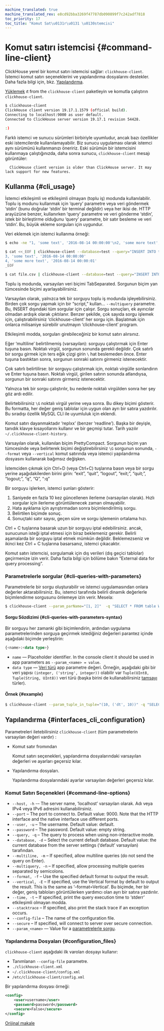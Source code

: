 ```yaml
---
machine_translated: true
machine_translated_rev: e8cd92bba3269f47787db090899f7c242adf7818
toc_priority: 17
toc_title: "Komut Sat\u0131r\u0131 \u0130stemcisi"
---
```


# Komut satırı istemcisi {#command-line-client}

ClickHouse yerel bir komut satırı istemcisi sağlar: `clickhouse-client`. İstemci komut satırı seçeneklerini ve yapılandırma dosyalarını destekler. Daha fazla bilgi için, bkz. [Yapılandırma](#interfaces_cli_configuration).

[Yüklemek](../getting_started/index.md) ıt from the `clickhouse-client` paketleyin ve komutla çalıştırın `clickhouse-client`.

``` bash
$ clickhouse-client
ClickHouse client version 19.17.1.1579 (official build).
Connecting to localhost:9000 as user default.
Connected to ClickHouse server version 19.17.1 revision 54428.

:)
```

Farklı istemci ve sunucu sürümleri birbiriyle uyumludur, ancak bazı özellikler eski istemcilerde kullanılamayabilir. Biz sunucu uygulaması olarak istemci aynı sürümünü kullanmanızı öneririz. Eski sürümün bir istemcisini kullanmaya çalıştığınızda, daha sonra sunucu, `clickhouse-client` mesajı görüntüler:

      ClickHouse client version is older than ClickHouse server. It may lack support for new features.

## Kullanma {#cli_usage}

İstemci etkileşimli ve etkileşimli olmayan (toplu iş) modunda kullanılabilir. Toplu iş modunu kullanmak için ‘query’ parametre veya veri göndermek ‘stdin’ (bunu doğrular ‘stdin’ bir terminal değildir) veya her ikisi de. HTTP arayüzüne benzer, kullanırken ‘query’ parametre ve veri gönderme ‘stdin’, istek bir birleştirme olduğunu ‘query’ parametre, bir satır besleme ve veri ‘stdin’. Bu, büyük ekleme sorguları için uygundur.

Veri eklemek için istemci kullanma örneği:

``` bash
$ echo -ne "1, 'some text', '2016-08-14 00:00:00'\n2, 'some more text', '2016-08-14 00:00:01'" | clickhouse-client --database=test --query="INSERT INTO test FORMAT CSV";

$ cat <<_EOF | clickhouse-client --database=test --query="INSERT INTO test FORMAT CSV";
3, 'some text', '2016-08-14 00:00:00'
4, 'some more text', '2016-08-14 00:00:01'
_EOF

$ cat file.csv | clickhouse-client --database=test --query="INSERT INTO test FORMAT CSV";
```

Toplu iş modunda, varsayılan veri biçimi TabSeparated. Sorgunun biçim yan tümcesinde biçimi ayarlayabilirsiniz.

Varsayılan olarak, yalnızca tek bir sorguyu toplu iş modunda işleyebilirsiniz. Birden çok sorgu yapmak için bir “script,” kullan... `--multiquery` parametre. Bu, INSERT dışındaki tüm sorgular için çalışır. Sorgu sonuçları, ek ayırıcılar olmadan ardışık olarak çıktılanır. Benzer şekilde, çok sayıda sorgu işlemek için, çalıştırabilirsiniz ‘clickhouse-client’ her sorgu için. Başlatmak için onlarca milisaniye sürebilir unutmayın ‘clickhouse-client’ program.

Etkileşimli modda, sorguları girebileceğiniz bir komut satırı alırsınız.

Eğer ‘multiline’ belirtilmemiş (varsayılan): sorguyu çalıştırmak için Enter tuşuna basın. Noktalı virgül, sorgunun sonunda gerekli değildir. Çok satırlı bir sorgu girmek için ters eğik çizgi girin `\` hat beslemeden önce. Enter tuşuna bastıktan sonra, sorgunun sonraki satırını girmeniz istenecektir.

Çok satırlı belirtilirse: bir sorguyu çalıştırmak için, noktalı virgülle sonlandırın ve Enter tuşuna basın. Noktalı virgül, girilen satırın sonunda atlandıysa, sorgunun bir sonraki satırını girmeniz istenecektir.

Yalnızca tek bir sorgu çalıştırılır, bu nedenle noktalı virgülden sonra her şey göz ardı edilir.

Belirtebilirsiniz `\G` noktalı virgül yerine veya sonra. Bu dikey biçimi gösterir. Bu formatta, her değer geniş tablolar için uygun olan ayrı bir satıra yazdırılır. Bu sıradışı özellik MySQL CLI ile uyumluluk için eklendi.

Komut satırı dayanmaktadır ‘replxx’ (benzer ‘readline’). Başka bir deyişle, tanıdık klavye kısayollarını kullanır ve bir geçmişi tutar. Tarih yazılır `~/.clickhouse-client-history`.

Varsayılan olarak, kullanılan biçim PrettyCompact. Sorgunun biçim yan tümcesinde veya belirterek biçimi değiştirebilirsiniz `\G` sorgunun sonunda, `--format` veya `--vertical` komut satırında veya istemci yapılandırma dosyasını kullanarak bağımsız değişken.

İstemciden çıkmak için Ctrl+D (veya Ctrl+C) tuşlarına basın veya bir sorgu yerine aşağıdakilerden birini girin: “exit”, “quit”, “logout”, “exit;”, “quit;”, “logout;”, “q”, “Q”, “:q”

Bir sorguyu işlerken, istemci şunları gösterir:

1.  Saniyede en fazla 10 kez güncellenen ilerleme (varsayılan olarak). Hızlı sorgular için ilerleme görüntülenecek zaman olmayabilir.
2.  Hata ayıklama için ayrıştırmadan sonra biçimlendirilmiş sorgu.
3.  Belirtilen biçimde sonuç.
4.  Sonuçtaki satır sayısı, geçen süre ve sorgu işlemenin ortalama hızı.

Ctrl + C tuşlarına basarak uzun bir sorguyu iptal edebilirsiniz. ancak, sunucunun isteği iptal etmesi için biraz beklemeniz gerekir. Belirli aşamalarda bir sorguyu iptal etmek mümkün değildir. Beklemezseniz ve ikinci kez Ctrl + C tuşlarına basarsanız, istemci çıkacaktır.

Komut satırı istemcisi, sorgulamak için dış verileri (dış geçici tablolar) geçirmenize izin verir. Daha fazla bilgi için bölüme bakın “External data for query processing”.

### Parametrelerle sorgular {#cli-queries-with-parameters}

Parametrelerle bir sorgu oluşturabilir ve istemci uygulamasından onlara değerler aktarabilirsiniz. Bu, istemci tarafında belirli dinamik değerlerle biçimlendirme sorgusunu önlemeye izin verir. Mesela:

``` bash
$ clickhouse-client --param_parName="[1, 2]"  -q "SELECT * FROM table WHERE a = {parName:Array(UInt16)}"
```

#### Sorgu Sözdizimi {#cli-queries-with-parameters-syntax}

Bir sorguyu her zamanki gibi biçimlendirin, ardından uygulama parametrelerinden sorguya geçirmek istediğiniz değerleri parantez içinde aşağıdaki biçimde yerleştirin:

``` sql
{<name>:<data type>}
```

-   `name` — Placeholder identifier. In the console client it should be used in app parameters as `--param_<name> = value`.
-   `data type` — [Veri türü](../sql_reference/data_types/index.md) app parametre değeri. Örneğin, aşağıdaki gibi bir veri yapısı `(integer, ('string', integer))` olabilir var `Tuple(UInt8, Tuple(String, UInt8))` veri türü (başka birini de kullanabilirsiniz [tamsayı](../sql_reference/data_types/int_uint.md) türler).

#### Örnek {#example}

``` bash
$ clickhouse-client --param_tuple_in_tuple="(10, ('dt', 10))" -q "SELECT * FROM table WHERE val = {tuple_in_tuple:Tuple(UInt8, Tuple(String, UInt8))}"
```

## Yapılandırma {#interfaces_cli_configuration}

Parametreleri iletebilirsiniz `clickhouse-client` (tüm parametrelerin varsayılan değeri vardır) :

-   Komut satır fromından

    Komut satırı seçenekleri, yapılandırma dosyalarındaki varsayılan değerleri ve ayarları geçersiz kılar.

-   Yapılandırma dosyaları.

    Yapılandırma dosyalarındaki ayarlar varsayılan değerleri geçersiz kılar.

### Komut Satırı Seçenekleri {#command-line-options}

-   `--host, -h` -– The server name, ‘localhost’ varsayılan olarak. Adı veya IPv4 veya IPv6 adresini kullanabilirsiniz.
-   `--port` – The port to connect to. Default value: 9000. Note that the HTTP interface and the native interface use different ports.
-   `--user, -u` – The username. Default value: default.
-   `--password` – The password. Default value: empty string.
-   `--query, -q` – The query to process when using non-interactive mode.
-   `--database, -d` – Select the current default database. Default value: the current database from the server settings (‘default’ varsayılan) tarafından.
-   `--multiline, -m` – If specified, allow multiline queries (do not send the query on Enter).
-   `--multiquery, -n` – If specified, allow processing multiple queries separated by semicolons.
-   `--format, -f` – Use the specified default format to output the result.
-   `--vertical, -E` – If specified, use the Vertical format by default to output the result. This is the same as ‘–format=Vertical’. Bu biçimde, her bir değer, geniş tabloları görüntülerken yardımcı olan ayrı bir satıra yazdırılır.
-   `--time, -t` – If specified, print the query execution time to ‘stderr’ etkileşimli olmayan modda.
-   `--stacktrace` – If specified, also print the stack trace if an exception occurs.
-   `--config-file` – The name of the configuration file.
-   `--secure` – If specified, will connect to server over secure connection.
-   `--param_<name>` — Value for a [parametrelerle sorgu](#cli-queries-with-parameters).

### Yapılandırma Dosyaları {#configuration_files}

`clickhouse-client` aşağıdaki ilk varolan dosyayı kullanır:

-   Tanımlanan `--config-file` parametre.
-   `./clickhouse-client.xml`
-   `~/.clickhouse-client/config.xml`
-   `/etc/clickhouse-client/config.xml`

Bir yapılandırma dosyası örneği:

``` xml
<config>
    <user>username</user>
    <password>password</password>
    <secure>False</secure>
</config>
```

[Orijinal makale](https://clickhouse.tech/docs/en/interfaces/cli/) <!--hide-->
